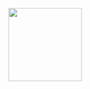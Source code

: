 
<br><br><br>
<br><br><br>
<br><br><br>
<br><br><br>

<img src="https://komarev.com/ghpvc/?username=gaev-art&label=Visited%20my%20profile:&color=0d1117&style=flat" align="right" style="width: 150px; cursor: pointer"/>
